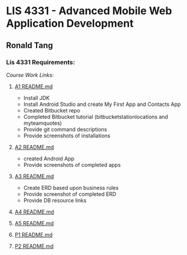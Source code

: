 # LIS 4331 - Advanced Mobile Web Application Development

## Ronald Tang

### Lis 4331 Requirements:

*Course Work Links:*

1. [A1 README.md](a1/README.md "My A1 README.md file")
    - Install JDK
    - Install Android Studio and create My First App and Contacts App
    - Created Bitbucket repo
    - Completed Bitbucket tutorial (bitbucketstationlocations and myteamquotes)
    - Provide git command descriptions
    - Provide screenshots of installations

2. [A2 README.md](a2/README.md "My A2 README.md file")
    - created Android App
    - Provide screenshots of completed apps

3. [A3 README.md](a3/README.md "My A3 README.md file")
    - Create ERD based upon business rules
    - Provide screenshot of completed ERD
    - Provide DB resource links

4. [A4 README.md](a4/README.md "My A4 README.md file")

5. [A5 README.md](a5/README.md "My A5 README.md file")

6. [P1 README.md](p1/README.md "My P1 README.md file")

7. [P2 README.md](p2/README.md "My P2 README.md file")

